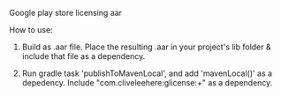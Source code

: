 Google play store licensing aar

How to use:
1) Build as .aar file. Place the resulting .aar in your project's lib folder & include that file as a dependency.

2) Run gradle task 'publishToMavenLocal', and add 'mavenLocal()' as a depedency. Include "com.cliveleehere:glicense:+" as a dependency.
  